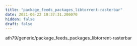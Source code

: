 ```yaml
---
title: "package_feeds_packages_libtorrent-rasterbar"
date: 2021-06-22 10:37:31.206070
hidden: false
draft: false
---
```


ath79/generic/package_feeds_packages_libtorrent-rasterbar

